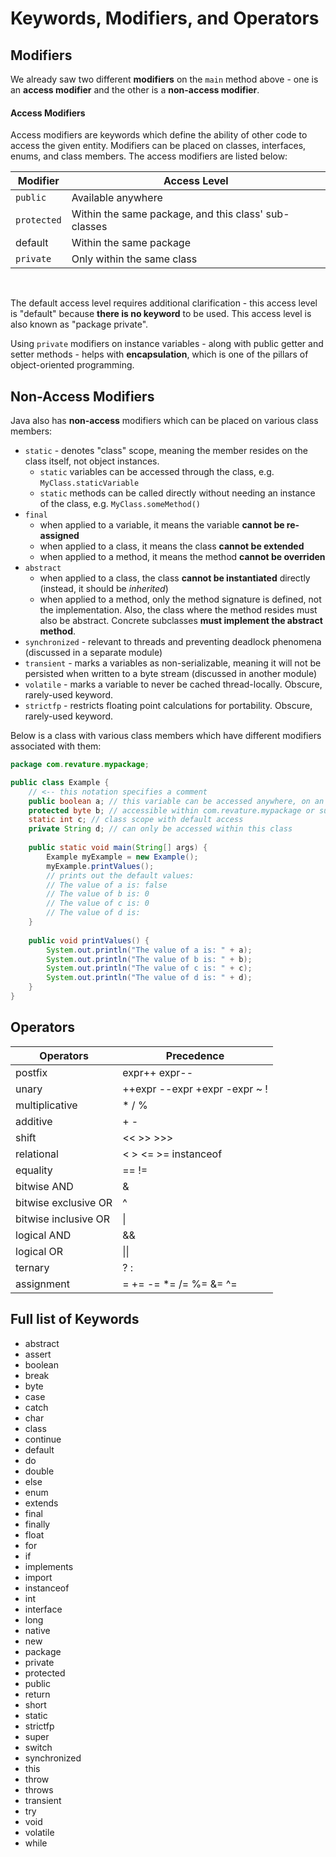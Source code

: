 # Keywords, Modifiers, and Operators


## Modifiers

We already saw two different **modifiers** on the `main` method above - one is an **access modifier** and the other is a **non-access modifier**. 

#### Access Modifiers

Access modifiers are keywords which define the ability of other code to access the given entity. Modifiers can be placed on classes, interfaces, enums, and class members. The access modifiers are listed below:

| Modifier | Access Level |
| --- | --- |
| `public` | Available anywhere |
| `protected` | Within the same package, and this class' sub-classes |
| default | Within the same package |
| `private` | Only within the same class |
<br>

The default access level requires additional clarification - this access level is "default" because **there is no keyword** to be used. This access level is also known as "package private".

Using `private` modifiers on instance variables - along with public getter and setter methods - helps with **encapsulation**, which is one of the pillars of object-oriented programming.

## Non-Access Modifiers

Java also has **non-access** modifiers which can be placed on various class members:
* `static` - denotes "class" scope, meaning the member resides on the class itself, not object instances.
  * `static` variables can be accessed through the class, e.g. `MyClass.staticVariable`
  * `static` methods can be called directly without needing an instance of the class, e.g. `MyClass.someMethod()`
* `final`
  * when applied to a variable, it means the variable **cannot be re-assigned**
  * when applied to a class, it means the class **cannot be extended**
  * when applied to a method, it means the method **cannot be overriden**
* `abstract`
  * when applied to a class, the class **cannot be instantiated** directly (instead, it should be *inherited*)
  * when applied to a method, only the method signature is defined, not the implementation. Also, the class where the method resides must also be abstract. Concrete subclasses **must implement the abstract method**.
* `synchronized` - relevant to threads and preventing deadlock phenomena (discussed in a separate module)
* `transient` - marks a variables as non-serializable, meaning it will not be persisted when written to a byte stream (discussed in another module)
* `volatile` - marks a variable to never be cached thread-locally. Obscure, rarely-used keyword.
* `strictfp` - restricts floating point calculations for portability. Obscure, rarely-used keyword.

Below is a class with various class members which have different modifiers associated with them:
```java
package com.revature.mypackage;

public class Example {
    // <-- this notation specifies a comment
	public boolean a; // this variable can be accessed anywhere, on an object of type Example
	protected byte b; // accessible within com.revature.mypackage or subclasses of Example
	static int c; // class scope with default access
	private String d; // can only be accessed within this class
	
	public static void main(String[] args) {
		Example myExample = new Example();
		myExample.printValues();
		// prints out the default values:
		// The value of a is: false
		// The value of b is: 0
		// The value of c is: 0
		// The value of d is:
	}
	
	public void printValues() {
		System.out.println("The value of a is: " + a);
		System.out.println("The value of b is: " + b);
		System.out.println("The value of c is: " + c);
		System.out.println("The value of d is: " + d);
	}
}
```
  
## Operators

| Operators | Precedence |
| --------- | ---------- |
| postfix | expr++ expr-- |
| unary |	++expr --expr +expr -expr ~ ! |
| multiplicative | * / % |
| additive | + - |
| shift | << >> >>> |
| relational | < > <= >= instanceof |
| equality | == != |
| bitwise AND | & |
| bitwise exclusive OR | ^ |
| bitwise inclusive OR | \| |
| logical AND | && |
| logical OR | \|\| |
| ternary | ? : |
| assignment | = += -= *= /= %= &= ^= |= <<= >>= >>>= |



## Full list of Keywords

- abstract
 - assert
 - boolean
 - break
 - byte
 - case
 - catch
 - char
 - class
 - continue
 - default
 - do
 - double
 - else
 - enum
 - extends
 - final
 - finally
 - float
 - for
 - if
 - implements
 - import
 - instanceof
 - int
 - interface
 - long
 - native
 - new
 - package
 - private
 - protected
 - public
 - return
 - short
 - static
 - strictfp
 - super
 - switch
 - synchronized
 - this
 - throw
 - throws
 - transient
 - try
 - void
 - volatile
 - while
